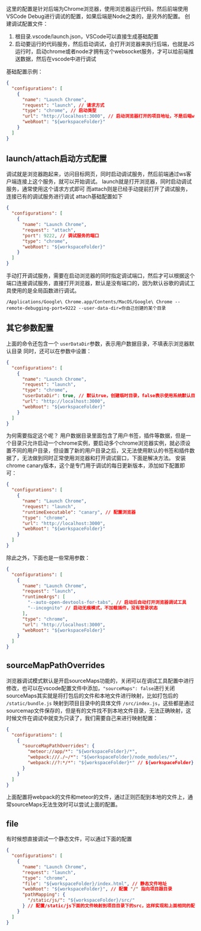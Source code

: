 这里的配置是针对后端为Chrome浏览器，使用浏览器运行代码，然后前端使用VSCode Debug进行调试的配置，如果后端是Node之类的，是另外的配置。
创建调试配置文件：
1. 根目录.vscode/launch.json，VSCode可以直接生成基础配置
2. 启动要运行的代码服务，然后启动调试，会打开浏览器来执行后端，也就是JS运行时，启动chrome或者node才拥有这个websocket服务，才可以给前端推送数据，然后在vscode中进行调试

基础配置示例：
```json
{
  "configurations": [
    {
      "name": "Launch Chrome",
      "request": "launch", // 请求方式
      "type": "chrome", // 启动类型
      "url": "http://localhost:3000", // 启动浏览器打开的项目地址，不是后端ws服务地址
      "webRoot": "${workspaceFolder}"
    }
  ]
}
```
## launch/attach启动方式配置
调试就是浏览器跑起来，访问目标网页，同时启动调试服务，然后前端通过ws客户端连接上这个服务，就可以开始调试。
launch就是打开浏览器，同时启动调试服务，通常使用这个请求方式即可
而attach则是已经手动提前打开了调试服务，连接已有的调试服务进行调试
attach基础配置如下
```json
{
  "configurations": [
    {
      "name": "Launch Chrome",
      "request": "attach",
      "port": 9222, // 调试服务的端口
      "type": "chrome",
      "webRoot": "${workspaceFolder}"
    }
  ]
}
```

手动打开调试服务，需要在启动浏览器的同时指定调试端口，然后才可以根据这个端口连接调试服务，直接打开浏览器，默认是没有端口的，因为默认谷歌的调试工具使用的是全局函数进行调试。
```
/Applications/Google\ Chrome.app/Contents/MacOS/Google\ Chrome --remote-debugging-port=9222 --user-data-dir=你自己创建的某个目录
```
## 其它参数配置
上面的命令还包含一个 `userDataDir`参数，表示用户数据目录，不填表示浏览器默认目录
同时，还可以在参数中设置：
```json
{
  "configurations": [
    {
      "name": "Launch Chrome",
      "request": "launch",
      "type": "chrome",
      "userDataDir": true, // 默认true，创建临时目录，false表示使用系统默认目录，还可以直接设置一个指定的目录
      "url": "http://localhost:3000",
      "webRoot": "${workspaceFolder}"
    }
  ]
}
```
为何需要指定这个呢？
用户数据目录里面包含了用户书签，插件等数据，但是一个目录只允许启动一个chrome实例，要启动多个chrome浏览器实例，就必须设置不同的用户目录，但设置了新的用户目录之后，又无法使用默认的书签和插件数据了，无法做到同时正常使用浏览器和打开调试窗口，下面是解决方法。
安装 chrome canary版本，这个是专门用于调试的每日更新版本，添加如下配置即可：
```json
{
  "configurations": [
    {
      "name": "Launch Chrome",
      "request": "launch",
      "runtimeExecutable": "canary", // 配置浏览器
      "type": "chrome",
      "url": "http://localhost:3000",
      "webRoot": "${workspaceFolder}"
    }
  ]
}
```

除此之外，下面也是一些常用参数：
```json
{
  "configurations": [
    {
      "name": "Launch Chrome",
      "request": "launch",
      "runtimeArgs": [
        "--auto-open-devtools-for-tabs", // 启动后自动打开浏览器调试工具
        "--incognito" // 启动无痕模式，不加载插件，没有登录状态
      ],
      "type": "chrome",
      "url": "http://localhost:3000",
      "webRoot": "${workspaceFolder}"
    }
  ]
}
```
## sourceMapPathOverrides
浏览器调试模式默认是开启sourceMaps功能的，关闭可以在调试工具配置中进行修改，也可以在vscode配置文件中添加，`"sourceMaps": false`进行关闭
sourceMaps其实就是将打包后的文件和本地文件进行映射，比如打包后的 `/static/bundle.js` 映射到项目目录中的具体文件 `/src/index.js`，这些都是通过sourcemap文件保存的，但是有的文件找不到本地文件目录，无法正确映射，这时候文件在调试中就变为只读了，我们需要自己来进行映射配置：
```json
{
  "configurations": [
    {
      "sourceMapPathOverrides": {
        "meteor://app/*": "${workspaceFolder}/*",
        "webpack:///./~/*": "${workspaceFolder}/node_modules/*",
        "webpack://?:*/*": "${workspaceFolder}*" // ${workspaceFolder} 开头的本地路径映射成了 webpack:// 开头的路径传给浏览器
      }
    }
  ]
}
```
上面配置将webpack的文件和meteor的文件，通过正则匹配到本地的文件上，通常sourceMaps无法生效时可以尝试上面的配置。
## file
有时候想直接调试一个静态文件，可以通过下面的配置
```json
{
  "configurations": [
    {
      "name": "Launch Chrome",
      "request": "launch",
      "type": "chrome",
      "file": "${workspaceFolder}/index.html", // 静态文件地址
      "webRoot": "${workspaceFolder}", // 配置 "/" 指向项目跟目录
      "pathMapping": {
        "/static/js/": "${workspaceFolder}/src/"
      } // 配置/static/js下面的文件映射到项目目录下的src，这样实现和上面相同的配置，不使用sourceMapPathOverrides，是因为静态文件是没有sourceMaps的
    }
  ]
}
```